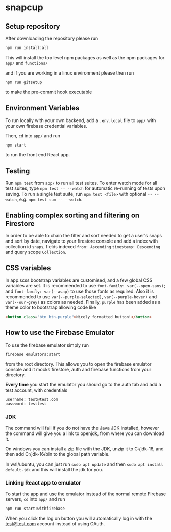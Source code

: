 # snapcup

## Setup repository

After downloading the repository please run

```bash
npm run install:all
```

This will install the top level npm packages as well as the npm packages for `app/` and `functions/`

and if you are working in a linux environment please then run

```bash
npm run gitsetup
```

to make the pre-commit hook executable

## Environment Variables

To run locally with your own backend, add a `.env.local` file to `app/` with your own firebase credential variables.

Then, `cd` into `app/` and run

```bash
npm start
```

to run the front end React app.

## Testing

Run `npm test` from `app/` to run all test suites. To enter watch mode for all test suites, type `npm test -- --watch` for automatic re-running of tests upon saving.
To run a single test suite, run `npm test <file>` with optional `-- --watch`, e.g. `npm test sum -- --watch`.

## Enabling complex sorting and filtering on Firestore

In order to be able to chain the filter and sort needed to get a user's snaps and sort by date, navigate to your firestore console and add a index with collection id `snaps`, fields indexed `from: Ascending` `timestamp: Descending` and query scope `Collection`.

## CSS variables

In app.scss bootstrap variables are customised, and a few global CSS variables are set. It is recommended to use `font-family: var(--open-sans);` and `font-family: var(--asap)` to use those fonts as required. Also it is recommended to use `var(--purple-selected)`, `var(--purple-hover)` and `var(--our-grey)` as colors as needed. Finally, `purple` has been added as a theme color to bootstrap allowing code like

```html
<button class="btn btn-purple">Nicely formatted button!</button>
```

## How to use the Firebase Emulator

To use the firebase emulator simply run

```bash
firebase emulators:start
```

from the root directory. This allows you to open the firebase emulator console and it mocks firestore, auth and firebase functions from your directory. 

**Every time** you start the emulator you should go to the auth tab and add a test account, with credentials

```
username: test@test.com
password: testtest
```

### JDK

The command will fail if you do not have the Java JDK installed, however the command will give you a link to openjdk, from where you can download it.

On windows you can install a zip file with the JDK, unzip it to C:/jdk-16, and then add C:/jdk-16/bin to the global path variable.

In wsl/ubuntu, you can just run `sudo apt update` and then `sudo apt install default-jdk` and this will install the jdk for you.

### Linking React app to emulator

To start the app and use the emulator instead of the normal remote Firebase servers, `cd` into `app/` and run

```bash
npm run start:withfirebase
```

When you click the log on button you will automatically log in with the test@test.com account instead of using OAuth.
